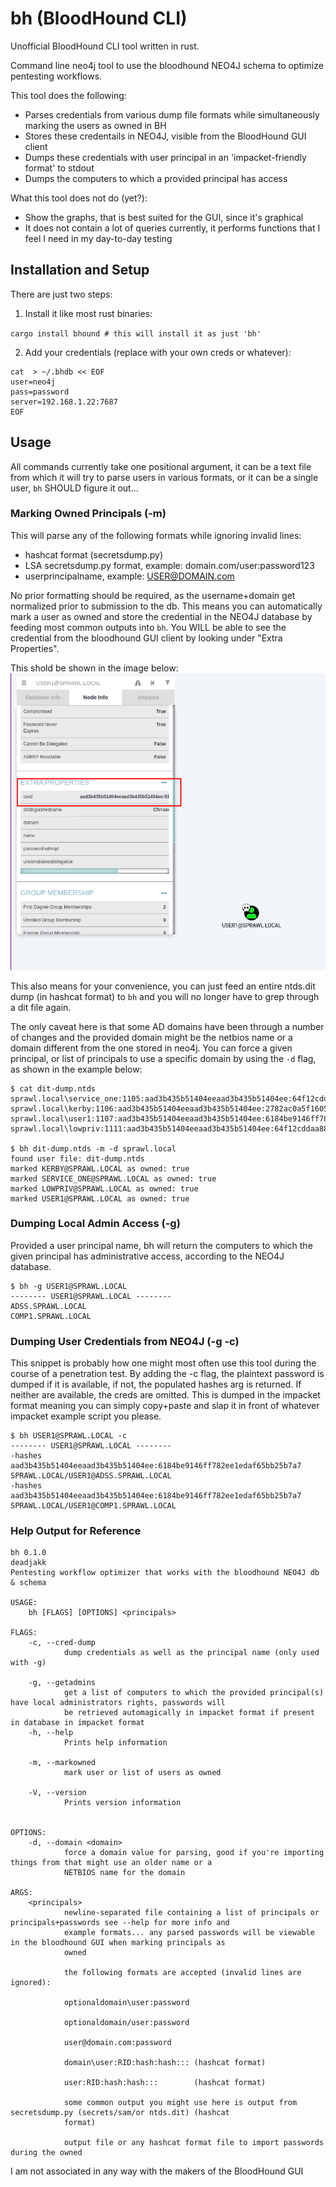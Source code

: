 # bh (BloodHound CLI)

Unofficial BloodHound CLI tool written in rust.

Command line neo4j tool to use the bloodhound NEO4J schema to optimize
pentesting workflows. 

This tool does the following:   
- Parses credentials from various dump file formats while simultaneously marking the users as owned in BH
- Stores these credentails in NEO4J, visible from the BloodHound GUI client
- Dumps these credentials with user principal in an 'impacket-friendly format' to stdout
- Dumps the computers to which a provided principal has access

What this tool does not do (yet?):  
- Show the graphs, that is best suited for the GUI, since it's graphical
- It does not contain a lot of queries currently, it performs functions that I feel I need in my day-to-day testing


## Installation and Setup

There are just two steps:  

1. Install it like most rust binaries:

`cargo install bhound # this will install it as just 'bh'` 

2. Add your credentials (replace with your own creds or whatever):

```
cat  > ~/.bhdb << EOF
user=neo4j
pass=password
server=192.168.1.22:7687
EOF
```

## Usage 

All commands currently take one positional argument, it can be a text file
from which it will try to parse users in various formats, or it can be a single
user, `bh` SHOULD figure it out...

### Marking Owned Principals (-m)

This will parse any of the following formats while ignoring invalid lines:

- hashcat format (secretsdump.py) 
- LSA secretsdump.py format, example: domain.com/user:password123
- userprincipalname, example: USER@DOMAIN.com

No prior formatting should be required, as the username+domain get normalized
prior to submission to the db. This means you can automatically mark a user as
owned and store the credential in the NEO4J database 
by feeding most common outputs into `bh`. You WILL be able to see the credential
from the bloodhound GUI client by looking under "Extra Properties".

This shold be shown in the image below:  
![cred-from-bh-gui](pics/creds-from-bh-gui.png)

This also means for your convenience, you can just feed an entire ntds.dit dump
(in hashcat format) to `bh` and you will no longer have to grep through
a dit file again.

The only caveat here is that some AD domains have been through a number of changes
and the provided domain might be the netbios name or a domain different from the
one stored in neo4j. You can force a given principal, or list of principals to
use a specific domain by using the `-d` flag, as shown in the example below:

```
$ cat dit-dump.ntds
sprawl.local\service_one:1105:aad3b435b51404eeaad3b435b51404ee:64f12cddaa88057e06a81b54e73b949b:::
sprawl.local\kerby:1106:aad3b435b51404eeaad3b435b51404ee:2782ac0a5f160561f1e061bacf148f2e:::
sprawl.local\user1:1107:aad3b435b51404eeaad3b435b51404ee:6184be9146ff782ee1edaf65bb25b7a7:::
sprawl.local\lowpriv:1111:aad3b435b51404eeaad3b435b51404ee:64f12cddaa88057e06a81b54e73b949b:::

$ bh dit-dump.ntds -m -d sprawl.local
found user file: dit-dump.ntds
marked KERBY@SPRAWL.LOCAL as owned: true
marked SERVICE_ONE@SPRAWL.LOCAL as owned: true
marked LOWPRIV@SPRAWL.LOCAL as owned: true
marked USER1@SPRAWL.LOCAL as owned: true
```

### Dumping Local Admin Access (-g)

Provided a user principal name, bh will return the computers to which the
given principal has administrative access, according to the NEO4J database.


```
$ bh -g USER1@SPRAWL.LOCAL
-------- USER1@SPRAWL.LOCAL --------
ADSS.SPRAWL.LOCAL
COMP1.SPRAWL.LOCAL
```

### Dumping User Credentials from NEO4J (-g -c)

This snippet is probably how one might most often use this tool during the course
of a penetration test. By adding the -c flag, the plaintext password is dumped
if it is available, if not, the populated hashes arg is returned. If neither
are available, the creds are omitted.
This is dumped in the impacket format meaning you can simply copy+paste and slap
it in front of whatever impacket example script you please.

```
$ bh USER1@SPRAWL.LOCAL -c
-------- USER1@SPRAWL.LOCAL --------
-hashes aad3b435b51404eeaad3b435b51404ee:6184be9146ff782ee1edaf65bb25b7a7 SPRAWL.LOCAL/USER1@ADSS.SPRAWL.LOCAL
-hashes aad3b435b51404eeaad3b435b51404ee:6184be9146ff782ee1edaf65bb25b7a7 SPRAWL.LOCAL/USER1@COMP1.SPRAWL.LOCAL
```

### Help Output for Reference

```
bh 0.1.0
deadjakk
Pentesting workflow optimizer that works with the bloodhound NEO4J db & schema

USAGE:
    bh [FLAGS] [OPTIONS] <principals>

FLAGS:
    -c, --cred-dump
            dump credentials as well as the principal name (only used with -g)

    -g, --getadmins
            get a list of computers to which the provided principal(s) have local administrators rights, passwords will
            be retrieved automagically in impacket format if present in database in impacket format
    -h, --help
            Prints help information

    -m, --markowned
            mark user or list of users as owned

    -V, --version
            Prints version information


OPTIONS:
    -d, --domain <domain>
            force a domain value for parsing, good if you're importing things from that might use an older name or a
            NETBIOS name for the domain

ARGS:
    <principals>
            newline-separated file containing a list of principals or principals+passwords see --help for more info and
            example formats... any parsed passwords will be viewable in the bloodhound GUI when marking principals as
            owned

            the following formats are accepted (invalid lines are ignored):

            optionaldomain\user:password

            optionaldomain/user:password

            user@domain.com:password

            domain\user:RID:hash:hash::: (hashcat format)

            user:RID:hash:hash:::        (hashcat format)

            some common output you might use here is output from secretsdump.py (secrets/sam/or ntds.dit) (hashcat
            format)

            output file or any hashcat format file to import passwords during the owned
```

I am not associated in any way with the makers of the BloodHound GUI
